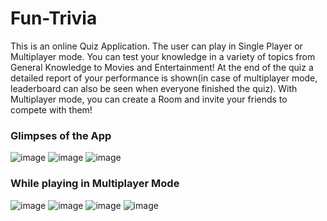 # Fun-Trivia
This is an online Quiz Application. The user can play in Single Player or Multiplayer mode. You can test your knowledge in a variety of topics from General Knowledge to Movies and Entertainment! At the end of the quiz a detailed report of your performance is shown(in case of multiplayer mode, leaderboard can also be seen when everyone finished the quiz).
With Multiplayer mode, you can create a Room and invite your friends to compete with them!
 ### Glimpses of the App
 ![image](https://user-images.githubusercontent.com/55046164/231476188-1cb959f2-047e-4377-a20c-326a10a4d958.png)
![image](https://user-images.githubusercontent.com/55046164/231476497-3b484712-d52d-4007-83b8-c60b7fe52c46.png)
![image](https://user-images.githubusercontent.com/55046164/231476928-a8aa13c2-ba02-4d62-b5e8-a19969c817a9.png)

### While playing in Multiplayer Mode
![image](https://user-images.githubusercontent.com/55046164/231477297-4e55fe52-65bd-4b04-8229-7875db4a83a2.png)
![image](https://user-images.githubusercontent.com/55046164/231481095-84ca89f7-036f-4475-98e2-25fc88676d80.png)
![image](https://user-images.githubusercontent.com/55046164/231478813-eee23a5f-3e9e-4e09-af6c-877d937385f9.png)
![image](https://user-images.githubusercontent.com/55046164/231478928-dc214811-0c99-4d3a-9e39-36e401292189.png)
